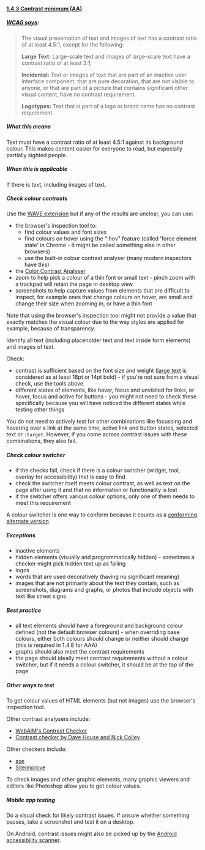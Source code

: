 #### [1.4.3 Contrast minimum (AA)](https://www.w3.org/TR/UNDERSTANDING-WCAG20/visual-audio-contrast-contrast.html)

##### [WCAG says](https://www.w3.org/TR/WCAG21/#contrast-minimum):

> The visual presentation of text and images of text has a contrast ratio of at least 4.5:1, except for the following:
>
> **Large Text:** Large-scale text and images of large-scale text have a contrast ratio of at least 3:1;
>
> **Incidental:** Text or images of text that are part of an inactive user interface component, that are pure decoration, that are not visible to anyone, or that are part of a picture that contains significant other visual content, have no contrast requirement.
>
> **Logotypes:** Text that is part of a logo or brand name has no contrast requirement.

##### What this means

Text must have a contrast ratio of at least 4.5:1 against its background colour. This makes content easier for everyone to read, but especially partially sighted people.

##### When this is applicable

If there is text, including images of text.

##### Check colour contrasts

Use the [WAVE extension](https://wave.webaim.org/extension/) but if any of the results are unclear, you can use:

* the browser's inspection tool to:
  * find colour values and font sizes
  * find colours on hover using the ":hov" feature (called 'force element state' in Chrome - it might be called something else in other browsers)
  * use the built-in colour contrast analyser (many modern inspectors have this)
* the [Color Contrast Analyser](https://www.tpgi.com/color-contrast-checker/)
* zoom to help pick a colour of a thin font or small text - pinch zoom with a trackpad will retain the page in desktop view
* screenshots to help capture values from elements that are difficult to inspect, for example ones that change colours on hover, are small and change their size when zooming in, or have a thin font

Note that using the browser's inspection tool might not provide a value that exactly matches the visual colour due to the way styles are applied for example, because of transparency.

Identify all text (including placeholder text and text inside form elements) and images of text.

Check:

* contrast is sufficient based on the font size and weight ([large text](https://www.w3.org/WAI/WCAG21/Understanding/contrast-minimum.html#dfn-large-scale) is considered as at least 18pt or 14pt bold) - if you're not sure from a visual check, use the tools above
* different states of elements, like hover, focus and unvisited for links, or hover, focus and active for buttons - you might not need to check these specifically because you will have noticed the different states while testing other things

You do not need to actively test for other combinations like focussing and hovering over a link at the same time, active link and button states, selected text or `:target`. However, if you come across contrast issues with these combinations, they also fail.

##### Check colour switcher

* if the checks fail, check if there is a colour switcher (widget, tool, overlay for accessibility) that is easy to find
* check the switcher itself meets colour contrast, as well as text on the page after using it and that no information or functionality is lost
* if the switcher offers various colour options, only one of them needs to meet this requirement

A colour switcher is one way to conform because it counts as a [conforming alternate version](https://www.w3.org/TR/WCAG21/#dfn-conforming-alternate-version).

##### Exceptions

* inactive elements
* hidden elements (visually and programmatically hidden) - sometimes a checker might pick hidden text up as failing
* logos
* words that are used decoratively (having no significant meaning)
* images that are not primarily about the text they contain, such as screenshots, diagrams and graphs, or photos that include objects with text like street signs

##### Best practice

* all text elements should have a foreground and background colour defined (not the default browser colours) - when overriding base colours, either both colours should change or neither should change (this is required in 1.4.8 for AAA)
* graphs should also meet the contrast requirements
* the page should ideally meet contrast requirements without a colour switcher, but if it needs a colour switcher, it should be at the top of the page

##### Other ways to test

To get colour values of HTML elements (but not images) use the browser's inspection tool.

Other contrast analysers include:

* [WebAIM's Contrast Checker](https://webaim.org/resources/contrastchecker/)
* [Contrast checker by Dave House and Nick Colley](https://contrast-checker.glitch.me/)

Other checkers include:

* [axe](https://www.deque.com/axe/browser-extensions/)
* [Siteimprove](https://www.siteimprove.com/integrations/browser-extensions/)

To check images and other graphic elements, many graphic viewers and editors like Photoshop allow you to get colour values.

##### Mobile app testing

Do a visual check for likely contrast issues. If unsure whether something passes, take a screenshot and test it on a desktop.

On Android, contrast issues might also be picked up by the [Android accessibility scanner](https://support.google.com/accessibility/android/answer/6376559?hl=en-GB&ref_topic=6376582#zippy=%2Clow-contrast).
